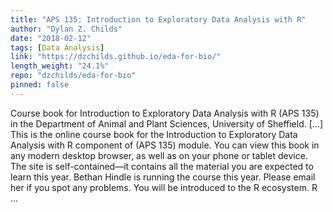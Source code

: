 ```yaml
---
title: "APS 135: Introduction to Exploratory Data Analysis with R"
author: "Dylan Z. Childs"
date: "2018-02-12"
tags: [Data Analysis]
link: "https://dzchilds.github.io/eda-for-bio/"
length_weight: "24.1%"
repo: "dzchilds/eda-for-bio"
pinned: false
---
```


Course book for Introduction to Exploratory Data Analysis with R (APS 135) in the Department of Animal and Plant Sciences, University of Sheffield. [...] This is the online course book for the Introduction to Exploratory Data Analysis with R component of (APS 135) module. You can view this book in any modern desktop browser, as well as on your phone or tablet device. The site is self-contained—it contains all the material you are expected to learn this year. Bethan Hindle is running the course this year. Please email her if you spot any problems. You will be introduced to the R ecosystem. R ...
